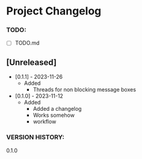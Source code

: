 # Project Changelog

### TODO: 
- [ ] TODO.md

## [Unreleased]
- [0.1.1] - 2023-11-26
  - Added
    - Threads for non blocking message boxes
- [0.1.0] - 2023-11-12
  - Added
    - Added a changelog
    - Works somehow
    - workflow

### VERSION HISTORY:
0.1.0
